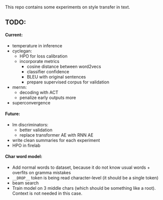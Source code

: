 This repo contains some experiments on style transfer in text.

## TODO:
#### Current:
- temperature in inference
- cyclegan:
    - HPO for loss calibration
    - incorporate metrics
        - cosine distance between word2vecs
        - classifier confidence
        - BLEU with original sentences
        - prepare supervised corpus for validation
- mernn:
    - decoding with ACT
    - penalize early outputs more
- superconvergence

#### Future:
- lm discriminators:
    - better validation
    - replace transformer AE with RNN AE
- write clean summaries for each experiment
- HPO in firelab

#### Char word model:
- Add normal words to dataset, because it do not know usual words + overfits on gramma mistakes
- `__DROP__` token is being read character-level (it should be a single token)
- beam search
- Train model on 3 middle chars (which should be something like a root). Context is not needed in this case.
